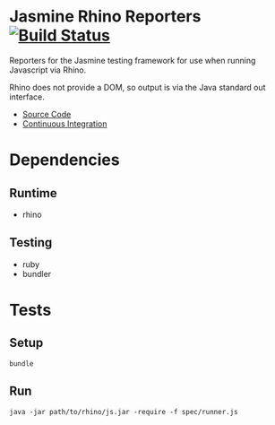 Jasmine Rhino Reporters  [![Build Status](https://secure.travis-ci.org/joeyates/jasmine-rhino-reporters.png)][Continuous Integration]
=======================

Reporters for the Jasmine testing framework for use
when running Javascript via Rhino.

Rhino does not provide a DOM, so output is via the Java
standard out interface.

  * [Source Code]
  * [Continuous Integration]

[Source Code]: https://github.com/joeyates/jasmine-rhino-reporters "Source code at GitHub"
[Continuous Integration]: http://travis-ci.org/joeyates/jasmine-rhino-reporters "Build status by Travis-CI"

Dependencies
============

Runtime
-------

* rhino

Testing
-------

* ruby
* bundler

Tests
=====

Setup
-----

```shell
bundle
```

Run
---

```shell
java -jar path/to/rhino/js.jar -require -f spec/runner.js
```

